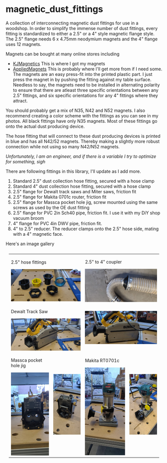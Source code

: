 # magnetic_dust_fittings
A collection of interconnecting magnetic dust fittings for use in a woodshop. 
In order to simplify the immense number of dust fittings, every fitting is 
standardized to either a 2.5" or a 4" style magnetic flange style.
The 2.5" flange needs 6 x 4.75mm neodymium magnets and the 4" flange uses 12 magnets.

Magnets can be bought at many online stores including 
- [KJMagnetics](https://www.kjmagnetics.com/products.asp?cat=11&scri=25)
This is where I got my magnets
- [AppliedMagnets](https://appliedmagnets.com/)
This is probably where I'll get more from if I need some.
The magnets are an easy press-fit into the printed plastic part.
I just press the magnet in by pushing the fitting against my table surface. 
Needless to say, the magnets need to be installed in alternating polarity to ensure
that there are atleast three specific orientations between any 2.5" fittings, and six specific orientations 
for any 4" fittings where they attract.


You should probably get a mix of N35, N42 and N52 magnets. 
I also recommend creating a color scheme with the fittings 
as you can see in my photos. All black fittings have only N35 magnets.
Most of these fittings go onto the actual dust producing device.

The hose fitting that will connect to these dust producing devices is
printed in blue and has all N42/52 magnets. Thereby making a slightly
more robust connection while not using so many N42/N52 magnets.

*Unfortunately, I am an engineer, and if there is a variable
I try to optimize for something, sigh*

There are following fittings in this library, I'll update as I add more.
1. Standard 2.5" dust collection hose fitting, secured with a hose clamp
2. Standard 4" dust collection hose fitting, secured with a hose clamp
3. 2.5" flange for Dewalt track saws and Miter saws, friction fit
4. 2.5" flange for Makita 0701c router, friction fit
5. 2.5" flange for Massca pocket hole jig, screw mounted using the same screws as used by the OE dust fitting
6. 2.5" flange for PVC 2in Sch40 pipe, friction fit. I use it with my DiY shop vacuum broom
7. 4" flange for PVC 4in DWV pipe, friction fit.
8. 4" to 2.5" reducer. The reducer clamps onto the 2.5" hose side, mating with a 4" magnetic face.

Here's an image gallery
<table style="padding:10px; vertical-align: bottom;">
  <tr>
    <td colspan=2><p>2.5" hose fittings</p><img src="./img/25_group_photo.jpg"  alt="1" width = 500px ></td>
    <td colspan=2><p>2.5" to 4" coupler</p><img src="./img/25_4_coupler.jpg"  alt="1" width = 500px></td>
  </tr>
  <tr>
    <td colspan=2><p>Dewalt Track Saw</p><img src="./img/dewalt_tracksaw_1.jpg"  alt="1" width = 500px ></td>
    <td colspan=2><img src="./img/dewalt_tracksaw_2.jpg"  alt="1" width = 500px></td>
  </tr>
  <tr>
    <td><p>Massca pocket hole jig</p><img src="./img/massca1.jpg"  alt="1" width = 250px ></td>
    <td><img src="./img/massca2.jpg"  alt="1" width = 250px></td>
    <td><p>Makita RT0701c</p><img src="./img/makita_front.jpg"  alt="1" width = 250px ></td>
    <td><img src="./img/makita_side.jpg"  alt="1" width = 250px></td>
  </tr>
  
</table>
